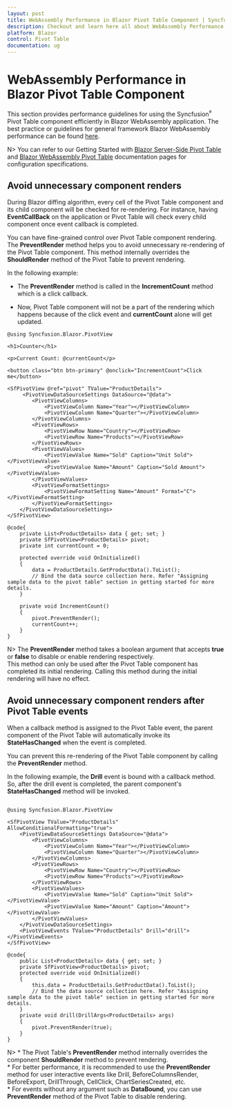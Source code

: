 ```yaml
---
layout: post
title: WebAssembly Performance in Blazor Pivot Table Component | Syncfusion
description: Checkout and learn here all about WebAssembly Performance in Syncfusion Blazor Pivot Table component and more.
platform: Blazor
control: Pivot Table
documentation: ug
---
```


# WebAssembly Performance in Blazor Pivot Table Component

This section provides performance guidelines for using the Syncfusion<sup style="font-size:70%">&reg;</sup> Pivot Table component efficiently in Blazor WebAssembly application. The best practice or guidelines for general framework Blazor WebAssembly performance can be found [here](https://docs.microsoft.com/en-us/aspnet/core/blazor/webassembly-performance-best-practices).

N> You can refer to our Getting Started with [Blazor Server-Side Pivot Table](https://blazor.syncfusion.com/documentation/pivot-table/getting-started#blazor-server-app) and [Blazor WebAssembly Pivot Table](https://blazor.syncfusion.com/documentation/pivot-table/getting-started#blazor-webassembly-app) documentation pages for configuration specifications.

## Avoid unnecessary component renders

During Blazor diffing algorithm, every cell of the Pivot Table component and its child component will be checked for re-rendering. For instance, having **EventCallBack** on the application or Pivot Table will check every child component once event callback is completed.

You can have fine-grained control over Pivot Table component rendering. The **PreventRender** method helps you to avoid unnecessary re-rendering of the Pivot Table component. This method internally overrides the **ShouldRender** method of the Pivot Table to prevent rendering.

In the following example:

* The **PreventRender** method is called in the **IncrementCount** method which is a click callback.

* Now, Pivot Table component will not be a part of the rendering which happens because of the click event and **currentCount** alone will get updated.

```cshtml
@using Syncfusion.Blazor.PivotView

<h1>Counter</h1>

<p>Current Count: @currentCount</p>

<button class="btn btn-primary" @onclick="IncrementCount">Click me</button>

<SfPivotView @ref="pivot" TValue="ProductDetails">
     <PivotViewDataSourceSettings DataSource="@data">
        <PivotViewColumns>
            <PivotViewColumn Name="Year"></PivotViewColumn>
            <PivotViewColumn Name="Quarter"></PivotViewColumn>
        </PivotViewColumns>
        <PivotViewRows>
            <PivotViewRow Name="Country"></PivotViewRow>
            <PivotViewRow Name="Products"></PivotViewRow>
        </PivotViewRows>
        <PivotViewValues>
            <PivotViewValue Name="Sold" Caption="Unit Sold"></PivotViewValue>
            <PivotViewValue Name="Amount" Caption="Sold Amount"></PivotViewValue>
        </PivotViewValues>
        <PivotViewFormatSettings>
            <PivotViewFormatSetting Name="Amount" Format="C"></PivotViewFormatSetting>
        </PivotViewFormatSettings>
    </PivotViewDataSourceSettings>
</SfPivotView>

@code{
    private List<ProductDetails> data { get; set; } 
    private SfPivotView<ProductDetails> pivot;   
    private int currentCount = 0;
    
    protected override void OnInitialized()
    {
        data = ProductDetails.GetProductData().ToList();
        // Bind the data source collection here. Refer "Assigning sample data to the pivot table" section in getting started for more details.
    }

    private void IncrementCount()
    {
        pivot.PreventRender();
        currentCount++;
    }
}
```

N> The **PreventRender** method takes a boolean argument that accepts **true** or **false** to disable or enable rendering respectively.<br /> This method can only be used after the Pivot Table component has completed its initial rendering. Calling this method during the initial rendering will have no effect.

## Avoid unnecessary component renders after Pivot Table events

When a callback method is assigned to the Pivot Table event, the parent component of the Pivot Table will automatically invoke its **StateHasChanged** when the event is completed.

You can prevent this re-rendering of the Pivot Table component by calling the **PreventRender** method.

In the following example, the **Drill** event is bound with a callback method. So, after the drill event is completed, the parent component's **StateHasChanged** method will be invoked.

```cshtml

@using Syncfusion.Blazor.PivotView

<SfPivotView TValue="ProductDetails" AllowConditionalFormatting="true">
    <PivotViewDataSourceSettings DataSource="@data">
        <PivotViewColumns>
            <PivotViewColumn Name="Year"></PivotViewColumn>
            <PivotViewColumn Name="Quarter"></PivotViewColumn>
        </PivotViewColumns>
        <PivotViewRows>
            <PivotViewRow Name="Country"></PivotViewRow>
            <PivotViewRow Name="Products"></PivotViewRow>
        </PivotViewRows>
        <PivotViewValues>
            <PivotViewValue Name="Sold" Caption="Unit Sold"></PivotViewValue>
            <PivotViewValue Name="Amount" Caption="Amount"></PivotViewValue>
        </PivotViewValues>
    </PivotViewDataSourceSettings>
    <PivotViewEvents TValue="ProductDetails" Drill="drill"></PivotViewEvents>
</SfPivotView>

@code{
    public List<ProductDetails> data { get; set; }
    private SfPivotView<ProductDetails> pivot;
    protected override void OnInitialized()
    {
        this.data = ProductDetails.GetProductData().ToList();
        // Bind the data source collection here. Refer "Assigning sample data to the pivot table" section in getting started for more details.
    }
    private void drill(DrillArgs<ProductDetails> args)
    {
        pivot.PreventRender(true);
    }
}

```

N> * The Pivot Table's **PreventRender** method internally overrides the component **ShouldRender** method to prevent rendering.
<br/> * For better performance, it is recommended to use the **PreventRender** method for user interactive events like Drill, BeforeColumnsRender, BeforeExport, DrillThrough, CellClick, ChartSeriesCreated, etc.
<br/> * For events without any argument such as **DataBound**, you can use **PreventRender** method of the Pivot Table to disable rendering.